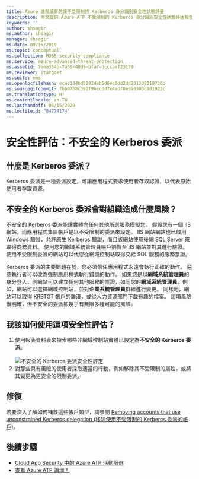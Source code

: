 ```yaml
---
title: Azure 進階威脅防護不受限制的 Kerberos 身分識別安全性狀態評量
description: 本文提供 Azure ATP 不受限制的 Kerberos 身分識別安全性狀態評估報告總覽。
keywords: ''
author: shsagir
ms.author: shsagir
manager: shsagir
ms.date: 09/15/2019
ms.topic: conceptual
ms.collection: M365-security-compliance
ms.service: azure-advanced-threat-protection
ms.assetid: 7eea354b-7a50-40d9-bfa7-dcccaef23179
ms.reviewer: itargoet
ms.suite: ems
ms.openlocfilehash: ecac104bd5282deb5d6ec0dd2dd2012d8319730b
ms.sourcegitcommit: fbb0768c392f9bccdd7e4adf0e9a0303c8d1922c
ms.translationtype: HT
ms.contentlocale: zh-TW
ms.lasthandoff: 06/15/2020
ms.locfileid: "84774174"
---
```

# <a name="security-assessment-unsecure-kerberos-delegation"></a>安全性評估：不安全的 Kerberos 委派


## <a name="what-is-kerberos-delegation"></a>什麼是 Kerberos 委派？ 

Kerberos 委派是一種委派設定，可讓應用程式要求使用者存取認證，以代表原始使用者存取資源。  

## <a name="what-risk-does-unsecure-kerberos-delegation-pose-to-an-organization"></a>不安全的 Kerberos 委派會對組織造成什麼風險？ 

不安全的 Kerberos 委派能讓實體向任何其他所選服務模擬您。 假設您有一個 IIS 網站，而應用程式集區帳戶是以不受限制的委派來設定。 IIS 網站網站也已啟用 Windows 驗證，允許原生 Kerberos 驗證，而且該網站使用後端 SQL Server 來取得商務資料。 使用您的網域系統管理員帳戶劉覽至 IIS 網站並對其進行驗證。 使用不受限制委派的網站可以代您從網域控制站取得交給 SQL 服務的服務票證。

Kerberos 委派的主要問題在於，您必須信任應用程式永遠會執行正確的動作。 惡意執行者可以改為強制應用程式執行錯誤的動作。 如果您是以**網域系統管理員**的身分登入，則網站可以建立任何其他服務的票證，如同您的**網域系統管理員**。例如，網站可以選擇網域控制站，並對**企業系統管理員**群組進行變更。 同樣地，網站可以取得 KRBTGT 帳戶的雜湊，或從人力資源部門下載有趣的檔案。 這項風險很明確，但不安全的委派卻幾乎有無限多種可能的風險。 

 
## <a name="how-do-i-use-this-security-assessment"></a>我該如何使用這項安全性評估？

1. 使用報表資料表來探索哪些非網域控制站實體已設定為**不安全的 Kerberos 委派**。    
    <br>![不安全的 Kerberos 委派安全性評定](media/atp-cas-isp-kerberos-delegation-2.png)
1. 對那些具有風險的使用者採取適當的行動，例如移除其不受限制的屬性，或將其變更為更安全的限制委派。

## <a name="remediation"></a>修復

若要深入了解如何補救這些帳戶類型，請參閱 [Removing accounts that use unconstrained Kerberos delegation (移除使用不受限制的 Kerberos 委派的帳戶)](https://blogs.technet.microsoft.com/389thoughts/2017/04/18/get-rid-of-accounts-that-use-kerberos-unconstrained-delegation/)。

## <a name="next-steps"></a>後續步驟
- [Cloud App Security 中的 Azure ATP 活動篩選](atp-activities-filtering-mcas.md)
- [查看 Azure ATP 論壇！](https://aka.ms/azureatpcommunity)
